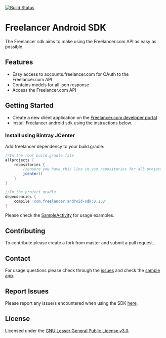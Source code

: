[![Build Status](https://travis-ci.org/freelancer/freelancer-sdk-android.svg?branch=master)](https://travis-ci.org/freelancer/freelancer-sdk-android)

# Freelancer Android SDK

The Freelancer sdk aims to make using the Freelancer.com API as easy as possible.


## Features

* Easy access to accounts.freelancer.com for OAuth to the Freelancer.com API
* Contains models for all json response
* Access the Freelancer.com API

## Getting Started

* Create a new client application on the [Freelancer.com developer portal](https://accounts.freelancer.com/settings/develop)
* Install Freelancer android sdk using the instructions below.

### Install using Bintray JCenter

Add freelancer dependency to your build.gradle:
```groovy
//In the root build.gradle file
allprojects {
    repositories {
        //ensure you have this line in you repositories for all projects
        jcenter()
    }
}

//In the project gradle
dependencies {
    compile 'com.freelancer:android-sdk:0.1.0'
}
```

Please check the [SampleActivity](https://github.com/freelancer/freelancer-sdk-android/blob/master/sample/src/main/java/com/freelancer/android/flsdkandroid/SampleActivity.kt) for usage examples.

## Contributing

To contribute please create a fork from master and submit a pull request.

## Contact

For usage questions please check through the [issues](https://github.com/freelancer/freelancer-sdk-android/issues) and check the [sample app](https://github.com/freelancer/freelancer-sdk-android/blob/master/sample/src/main/java/com/freelancer/android/flsdkandroid/SampleActivity.kt).

## Report Issues

Please report any issue/s encountered when using the SDK [here](https://github.com/freelancer/freelancer-sdk-android/issues/new/choose).

## License

Licensed under the [GNU Lesser General Public License v3.0](https://github.com/freelancer/freelancer-sdk-android/blob/master/LICENSE).
